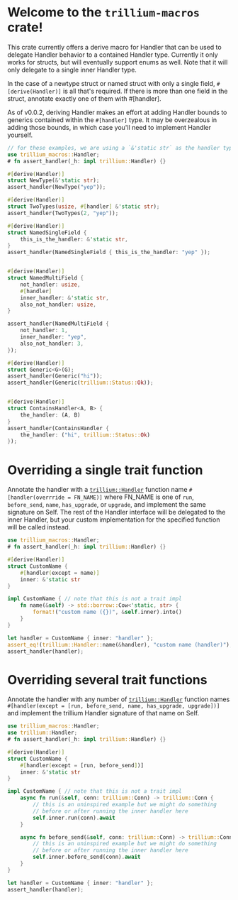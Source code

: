 # Welcome to the `trillium-macros` crate!

This crate currently offers a derive macro for Handler that can be
used to delegate Handler behavior to a contained Handler
type. Currently it only works for structs, but will eventually support
enums as well. Note that it will only delegate to a single inner Handler type.

In the case of a newtype struct or named struct with only a single
field, `#[derive(Handler)]` is all that's required. If there is more
than one field in the struct, annotate exactly one of them with
#[handler].

As of v0.0.2, deriving Handler makes an effort at adding Handler
bounds to generics contained within the `#[handler]` type. It may be
overzealous in adding those bounds, in which case you'll need to
implement Handler yourself.


```rust
// for these examples, we are using a `&'static str` as the handler type.
use trillium_macros::Handler;
# fn assert_handler(_h: impl trillium::Handler) {}

#[derive(Handler)]
struct NewType(&'static str);
assert_handler(NewType("yep"));

#[derive(Handler)]
struct TwoTypes(usize, #[handler] &'static str);
assert_handler(TwoTypes(2, "yep"));

#[derive(Handler)]
struct NamedSingleField {
    this_is_the_handler: &'static str,
}
assert_handler(NamedSingleField { this_is_the_handler: "yep" });


#[derive(Handler)]
struct NamedMultiField {
    not_handler: usize,
    #[handler]
    inner_handler: &'static str,
    also_not_handler: usize,
}

assert_handler(NamedMultiField {
    not_handler: 1,
    inner_handler: "yep",
    also_not_handler: 3,
});

#[derive(Handler)]
struct Generic<G>(G);
assert_handler(Generic("hi"));
assert_handler(Generic(trillium::Status::Ok));


#[derive(Handler)]
struct ContainsHandler<A, B> {
    the_handler: (A, B)
}
assert_handler(ContainsHandler {
    the_handler: ("hi", trillium::Status::Ok)
});

```


# Overriding a single trait function

Annotate the handler with a
[`trillium::Handler`](https://docs.rs/trillium/latest/trillium/trait.Handler.html)
function name `#[handler(overrride = FN_NAME)]` where FN_NAME is one of
`run`, `before_send`, `name`, `has_upgrade`, or `upgrade`, and
implement the same signature on Self. The rest of the Handler
interface will be delegated to the inner Handler, but your custom
implementation for the specified function will be called instead.

```rust
use trillium_macros::Handler;
# fn assert_handler(_h: impl trillium::Handler) {}

#[derive(Handler)]
struct CustomName {
    #[handler(except = name)]
    inner: &'static str
}

impl CustomName { // note that this is not a trait impl
    fn name(&self) -> std::borrow::Cow<'static, str> {
        format!("custom name ({})", &self.inner).into()
    }
}

let handler = CustomName { inner: "handler" };
assert_eq!(trillium::Handler::name(&handler), "custom name (handler)");
assert_handler(handler);
```

# Overriding several trait functions

Annotate the handler with any number of
[`trillium::Handler`](https://docs.rs/trillium/latest/trillium/trait.Handler.html)
function names `#[handler(except = [run, before_send, name, has_upgrade,
upgrade])]` and implement the trillium Handler signature of that name
on Self.

```rust
use trillium_macros::Handler;
use trillium::Handler;
# fn assert_handler(_h: impl trillium::Handler) {}

#[derive(Handler)]
struct CustomName {
    #[handler(except = [run, before_send])]
    inner: &'static str
}

impl CustomName { // note that this is not a trait impl
    async fn run(&self, conn: trillium::Conn) -> trillium::Conn {
        // this is an uninspired example but we might do something
        // before or after running the inner handler here
        self.inner.run(conn).await
    }

    async fn before_send(&self, conn: trillium::Conn) -> trillium::Conn {
        // this is an uninspired example but we might do something
        // before or after running the inner handler here
        self.inner.before_send(conn).await
    }
}

let handler = CustomName { inner: "handler" };
assert_handler(handler);
```
